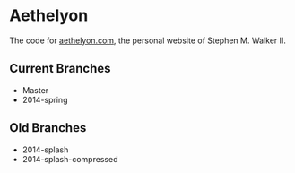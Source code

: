 Aethelyon
=============

The code for <a href="http://aethelyon.com/">aethelyon.com</a>, the personal website of Stephen M. Walker II. 

<h2>Current Branches</h2>
<ul>
	<li>Master</li>
	<li>2014-spring</li>
</ul>

<h2>Old Branches</h2>
<ul>
	<li>2014-splash</li>
	<li>2014-splash-compressed</li>
</ul>